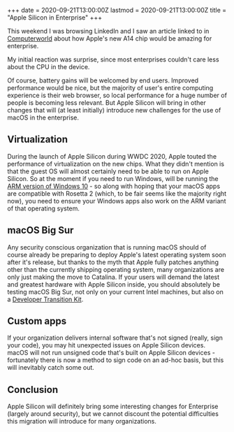 +++
date = 2020-09-21T13:00:00Z
lastmod = 2020-09-21T13:00:00Z
title = "Apple Silicon in Enterprise"
+++

This weekend I was browsing LinkedIn and I saw an article linked to in [Computerworld](https://www.computerworld.com/article/3575489/there-s-something-in-the-ipad-air-for-enterprise-it.html) about how Apple's new A14 chip would be amazing for enterprise.

My initial reaction was surprise, since most enterprises couldn't care less about the CPU in the device.

Of course, battery gains will be welcomed by end users. Improved performance would be nice, but the majority of user's entire computing experience is their web browser, so local performance for a huge number of people is becoming less relevant. But Apple Silicon will bring in other changes that will (at least initially) introduce new challenges for the use of macOS in the enterprise.

## Virtualization

During the launch of Apple Silicon during WWDC 2020, Apple touted the performance of virtualization on the new chips. What they didn't mention is that the guest OS will almost certainly need to be able to run on Apple Silicon. So at the moment if you need to run Windows, will be running the [ARM version of Windows 10](https://docs.microsoft.com/en-us/windows/uwp/porting/apps-on-arm) - so along with hoping that your macOS apps are compatible with Rosetta 2 (which, to be fair seems like the majority right now), you need to ensure your Windows apps also work on the ARM variant of that operating system.

## macOS Big Sur

Any security conscious organization that is running macOS should of course already be preparing to deploy Apple's latest operating system soon after it's release, but thanks to the myth that Apple fully patches anything other than the currently shipping operating system, many organizations are only just making the move to Catalina. If your users will demand the latest and greatest hardware with Apple Silicon inside, you should absolutely be testing macOS Big Sur, not only on your current Intel machines, but also on a [Developer Transition Kit](https://developer.apple.com/programs/universal/).

## Custom apps

If your organization delivers internal software that's not signed (really, sign your code), you may hit unexpected issues on Apple Silicon devices. macOS will not run unsigned code that's built on Apple Silicon devices - fortunately there is now a method to sign code on an ad-hoc basis, but this will inevitably catch some out.

## Conclusion

Apple Silicon will definitely bring some interesting changes for Enterprise (largely around security), but we cannot discount the potential difficulties this migration will introduce for many organizations.
